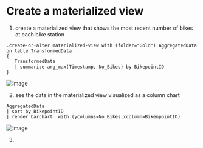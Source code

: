 # Create a materialized view

1. create a materialized view that shows the most recent number of bikes at each bike station
```kusto
.create-or-alter materialized-view with (folder="Gold") AggregatedData on table TransformedData
{
   TransformedData
   | summarize arg_max(Timestamp, No_Bikes) by BikepointID
}

```

![image](https://github.com/user-attachments/assets/7109bda1-6a3d-4a5d-a9f0-aca4323279b2)

2. see the data in the materialized view visualized as a column chart

```kusto
AggregatedData
| sort by BikepointID
| render barchart  with (ycolumns=No_Bikes,xcolumn=BikenpointID)

```
![image](https://github.com/user-attachments/assets/27aac5ae-c803-4920-a968-e17e6bc8018b)

3. 
